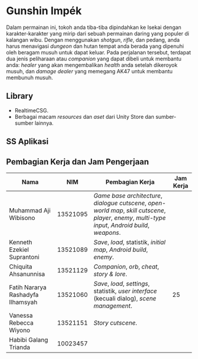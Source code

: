 # Gunshin Impék

Dalam permainan ini, tokoh anda tiba-tiba dipindahkan ke Isekai dengan karakter-karakter yang mirip dari sebuah permainan daring yang populer di kalangan wibu. Dengan menggunakan _shotgun_, _rifle_, dan pedang, anda harus menavigasi _dungeon_ dan hutan tempat anda berada yang dipenuhi oleh beragam musuh untuk dapat keluar. Pada perjalanan tersebut, terdapat dua jenis peliharaan atau _companion_ yang dapat dibeli untuk membantu anda: _healer_ yang akan mengembalikan _health_ anda setelah dikeroyok musuh, dan _damage dealer_ yang memegang AK47 untuk membantu membunuh musuh.

## Library

- RealtimeCSG.
- Berbagai macam _resources_ dan _aset_ dari Unity Store dan sumber-sumber lainnya.

## SS Aplikasi

## Pembagian Kerja dan Jam Pengerjaan

| Nama                              | NIM      | Pembagian Kerja                                                                                                                                       | Jam Kerja |
| --------------------------------- | -------- | ----------------------------------------------------------------------------------------------------------------------------------------------------- | --------- |
| Muhammad Aji Wibisono             | 13521095 | _Game base architecture_, _dialogue cutscene_, _open-world map_, _skill cutscene_, _player_, _enemy_, _multi-type input_, _Android build_, _weapons_. |
| Kenneth Ezekiel Suprantoni        | 13521089 | _Save_, _load_, statistik, _initial map_, _Android build_, _enemy_.                                                                                   |
| Chiquita Ahsanunnisa              | 13521129 | _Companion_, _orb_, _cheat_, _story & lore_.                                                                                                          |
| Fatih Nararya Rashadyfa Ilhamsyah | 13521060 | _Save_, _load_, _settings_, statistik, _user interface_ (kecuali dialog), _scene management_.                                                         | 25        |
| Vanessa Rebecca Wiyono            | 13521151 | _Story cutscene_.                                                                                                                                     |
| Habibi Galang Trianda             | 10023457 |                                                                                                                                                       |
